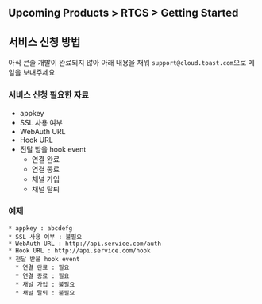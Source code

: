 ## Upcoming Products > RTCS > Getting Started
## 서비스 신청 방법
아직 콘솔 개발이 완료되지 않아 아래 내용을 채워 `support@cloud.toast.com`으로 메일을 보내주세요

### 서비스 신청 필요한 자료
* appkey
* SSL 사용 여부
* WebAuth URL
* Hook URL
* 전달 받을 hook event
  * 연결 완료
  * 연결 종료
  * 채널 가입
  * 채널 탈퇴

### 예제
```
* appkey : abcdefg
* SSL 사용 여부 : 불필요
* WebAuth URL : http://api.service.com/auth
* Hook URL : http://api.service.com/hook
* 전달 받을 hook event
  * 연결 완료 : 필요
  * 연결 종료 : 필요
  * 채널 가입 : 불필요
  * 채널 탈퇴 : 불필요
```  

